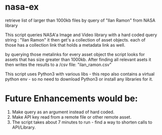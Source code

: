 # nasa-ex
retrieve list of  larger than 1000kb files by query of "Ilan Ramon" from NASA library

This script queries NASA'a Image and Video library with a hard coded query string : "Ilan Ramon"
it then get's a collection of asset objects. each of those has a collection link that holds a metadata link as well.

by querying those metalinks for every asset object the script looks for assets that has size greater than 1000kb.
After finding all relevant asets it then writes the results to a /csv file: "ilan_ramon.csv" 

This script uses Python3 with various libs - this repo also contains a virtual python env - so no need to download Python3 or install any libraries for it.

# Future Enhancements would be:
1. Make query as an argument instead of hard coded.
2. Make API key read from a remote file or other remote asset.
3. The script takes about 7 minutes to run - find a way to shorten calls to API/Library.
